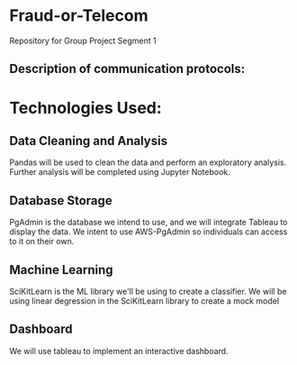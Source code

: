 # Fraud-or-Telecom
Repository for Group Project Segment 1

## Description of communication protocols:

# Technologies Used:

## Data Cleaning and Analysis
Pandas will be used to clean the data and perform an exploratory analysis. Further analysis will be completed using Jupyter Notebook.

## Database Storage
PgAdmin is the database we intend to use, and we will integrate Tableau to display the data.
We intent to use AWS-PgAdmin so individuals can access to it on their own.

## Machine Learning
SciKitLearn is the ML library we'll be using to create a classifier.
We will be using linear degression in the SciKitLearn library to create a mock model

## Dashboard
We will use tableau to implement an interactive dashboard.
